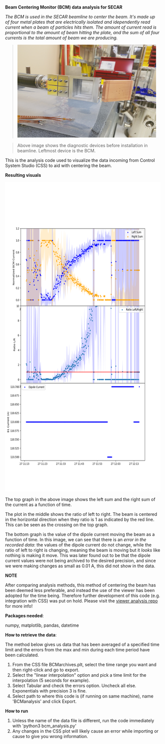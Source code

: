 **Beam Centering Monitor (BCM) data analysis for SECAR**

*The BCM is used in the SECAR beamline to center the beam. It's made up of four metal plates that are electrically isolated and idependently read current when a beam of particles hits them. The amount of current read is proportional to the amount of beam hitting the plate, and the sum of all four currents is the total amount of beam we are producing.*

 > <img src="images/3in1_image.jpg" width="450" height="300">
 
 > Above image shows the diagnostic devices before installation in beamline. Leftmost device is the BCM.

This is the analysis code used to visualize the data incoming from Control System Studio (CSS) to aid with centering the beam.

 **Resulting visuals**
 
 <img src="examples/bcmcenter_2019-02-11_12:22:40.png" width="650" height="1000">
 
 The top graph in the above image shows the left sum and the right sum of the current as a function of time. 
 
 The plot in the middle shows the ratio of left to right. The beam is centered in the horizontal direction when they ratio is 1 as indicated by the red line. This can be seen as the crossing on the top graph. 
 
 The bottom graph is the value of the dipole current moving the beam as a function of time. In this image, we can see that there is an *error in the recorded data*: the values of the dipole current do not change, while the ratio of left to right is changing, meaning the beam is moving but it *looks* like nothing is making it move. This was later found out to be that the dipole current values were not being archived to the desired precision, and since we were making changes as small as 0.01 A, this did not show in the data. 
 
**NOTE**

After comparing analysis methods, this method of centering the beam has been deemed less preferable, and instead the use of the viewer has been adopted for the time being. Therefore further development of this code (e.g. integration with CSS) was put on hold. Please visit the [viewer analysis repo](https://github.com/pluflou/Viewer-Image-Analysis) for more info!

**Packages needed**:

numpy, matplotlib, pandas, datetime

**How to retrieve the data**:

The method below gives us data that has been averaged of a specified time limit and the errors from the max and min during each time period have been calculated.

1. From the CSS file BCMarchives.plt, select the time range you want and then right-click and go to export.
2. Select the "linear interpolation" option and pick a time limit for the interpolation (5 seconds for example).
3. Select Tabular and check the errors option. Uncheck all else. Exponentials with precision 3 is fine.
4. Select path to where this code is (if running on same machine), name 'BCManalysis' and click Export.

**How to run**

1. Unless the name of the data file is different, run the code immediately with 'python3 bcm_analysis.py'
2. Any changes in the CSS plot will likely cause an error while importing or cause to give you wrong information.


